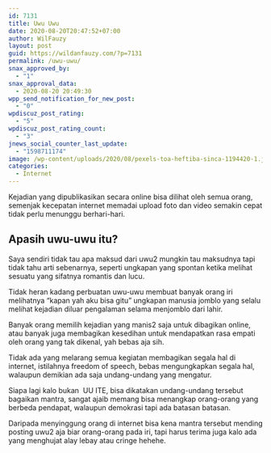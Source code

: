 ```yaml
---
id: 7131
title: Uwu Uwu
date: 2020-08-20T20:47:52+07:00
author: WilFauzy
layout: post
guid: https://wildanfauzy.com/?p=7131
permalink: /uwu-uwu/
snax_approved_by:
  - "1"
snax_approval_data:
  - 2020-08-20 20:49:30
wpp_send_notification_for_new_post:
  - "0"
wpdiscuz_post_rating:
  - "5"
wpdiscuz_post_rating_count:
  - "3"
jnews_social_counter_last_update:
  - "1598711174"
image: /wp-content/uploads/2020/08/pexels-toa-heftiba-sinca-1194420-1.jpg
categories:
  - Internet
---
```

Kejadian yang dipublikasikan secara online bisa dilihat oleh semua orang, semenjak kecepatan internet memadai upload foto dan video semakin cepat tidak perlu menunggu berhari-hari. 

## Apasih uwu-uwu itu?

Saya sendiri tidak tau apa maksud dari uwu2 mungkin tau maksudnya tapi tidak tahu arti sebenarnya, seperti ungkapan yang spontan ketika melihat sesuatu yang sifatnya romantis dan lucu.&nbsp;

Tidak heran kadang perbuatan uwu-uwu membuat banyak orang iri melihatnya &#8220;kapan yah aku bisa gitu&#8221; ungkapan manusia jomblo yang selalu melihat kejadian diluar pengalaman selama menjomblo dari lahir.&nbsp;

Banyak orang memilih kejadian yang manis2 saja untuk dibagikan online, atau banyak juga membagikan kesedihan untuk mendapatkan rasa empati oleh orang yang tak dikenal, yah bebas aja sih.&nbsp;

Tidak ada yang melarang semua kegiatan membagikan segala hal di internet, istilahnya freedom of speech, bebas mengungkapkan segala hal, walaupun demikian ada saja undang-undang yang mengatur.&nbsp;

Siapa lagi kalo bukan &nbsp;UU ITE, bisa dikatakan undang-undang tersebut bagaikan mantra, sangat ajaib memang bisa menangkap orang-orang yang berbeda pendapat, walaupun demokrasi tapi ada batasan batasan.&nbsp;

Daripada menyinggung orang di internet bisa kena mantra tersebut mending posting uwu2 aja biar orang-orang pada iri, tapi harus terima juga kalo ada yang menghujat alay lebay atau cringe hehehe.&nbsp;